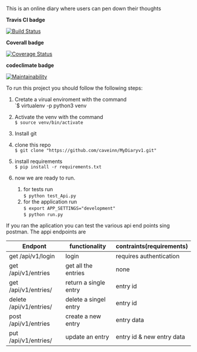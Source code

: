 This is an online diary where users can pen down their thoughts

**Travis CI badge**

[![Build Status](https://travis-ci.org/caveinn/MyDiaryv1.svg?branch=develop)](https://travis-ci.org/caveinn/MyDiaryv1)

**Coverall badge**

[![Coverage Status](https://coveralls.io/repos/github/caveinn/MyDiaryv1/badge.svg?branch=develop)](https://coveralls.io/github/caveinn/MyDiaryv1?branch=develop)

**codeclimate badge**

[![Maintainability](https://api.codeclimate.com/v1/badges/8e3e3c7fa16442fba697/maintainability)](https://codeclimate.com/github/caveinn/MyDiaryv1/maintainability)

To run this project you should follow the following steps:  

1. Cretate  a virual enviroment with the command  
`$ virtualenv -p python3 venv  

1. Activate the venv with the command     
`$ source venv/bin/activate`

1. Install git  
1. clone this repo  
`$ git clone "https://github.com/caveinn/MyDiaryv1.git"`

1. install requirements      
`$ pip install -r requirements.txt`

1. now we are ready to run. 
	1. for tests run  
	`$ python test_Api.py`   
	1. for the application run  
	`$ export APP_SETTINGS="development"`    
	`$ python run.py`  

If you ran the aplication you can test the various api end points sing postman. The appi endpoints are  

|Endpont|functionality|contraints(requirements)|
|-------|-------------|----------|
|get  /api/v1/login | login |requires authentication |
|get /api/v1/entries| get all the entries| none |
|get /api/v1/entries/<entryid>|return a single entry| entry id |
|delete /api/v1/entries/<entryid>| delete a singel entry| entry id|
|post /api/v1/entries | create a new entry| entry data|
|put  /api/v1/entries/<entryid> |update an entry| entry id & new entry data| 



